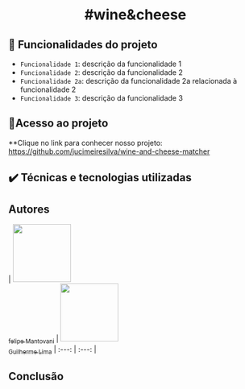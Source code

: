 <h1 align="center",
font-family: "Lato";
font-style: "normal";
font-weight: 300;
font-size: 24px;
line-height: 29px;> #wine&cheese </h1>

## 🔨 Funcionalidades do projeto

- `Funcionalidade 1`: descrição da funcionalidade 1
- `Funcionalidade 2`: descrição da funcionalidade 2
- `Funcionalidade 2a`: descrição da funcionalidade 2a relacionada à funcionalidade 2
- `Funcionalidade 3`: descrição da funcionalidade 3

## 📁Acesso ao projeto

**Clique no link para conhecer nosso projeto: https://github.com/jucimeiresilva/wine-and-cheese-matcher

## ✔️ Técnicas e tecnologias utilizadas

## Autores

| [<img src="./image.felipe.png" width=115><br><sub>felipe Mantovani</sub>](https://github.com/F-Mantovani) |  [<img src="./image.ju.png" width=115><br><sub>Guilherme Lima</sub>](https://github.com/jucimeiresilva) | :---: | :---: |

## Conclusão


